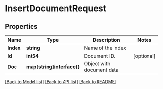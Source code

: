 # InsertDocumentRequest

## Properties

Name | Type | Description | Notes
------------ | ------------- | ------------- | -------------
**Index** | **string** | Name of the index | 
**Id** | **int64** | Document ID.  | [optional] 
**Doc** | **map[string]interface{}** | Object with document data  | 

[[Back to Model list]](../README.md#documentation-for-models) [[Back to API list]](../README.md#documentation-for-api-endpoints) [[Back to README]](../README.md)


